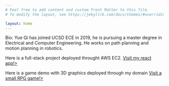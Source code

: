 ```yaml
---
# Feel free to add content and custom Front Matter to this file.
# To modify the layout, see https://jekyllrb.com/docs/themes/#overriding-theme-defaults

layout: home
---
```


Bio: Yue Qi has joined UCSD ECE in 2019, he is pursuing a master degree in Electrical and Computer Engineering. He works on path planning and motion planning in robotics.

Here is a full-stack project deployed throught AWS EC2.
<a href="http://3.132.215.85/" target="_blank" >Visit my react app!></a>

Here is a game demo with 3D graphics deployed through my domain
<a href="https://www.391311by.com/3DRPG.github.io/losttreasure/v4/index.html" target="_blank" >Visit a small RPG game!></a>
